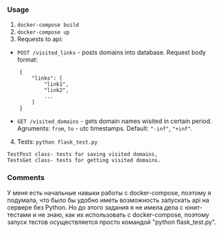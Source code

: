### Usage

1) `docker-compose build`
2) `docker-compose up`
3) Requests to api:

- `POST /visited_links` - posts domains into database. Request body format: 
```
    {
        "links": [
            "link1",
            "link2",
            ...
        ]
    }
```

- `GET /visited_domains` - gets domain names wisited in certain period.
Agruments: `from`, `to` - utc timestamps. Default: `"-inf"`, `"+inf"`.

4) Tests: `python flask_test.py`

```
TestPost class- tests for saving visited domains,
TestsGet class- tests for getting visited domains.
```

### Comments
У меня есть начальные навыки работы с docker-compose, поэтому я подумала, что было бы удобно иметь возможность запускать api на сервере без Python. 
Но до этого задания я не имела дела с юнит-тестами и не знаю, как их использовать с docker-compose, поэтому запуск тестов осуществляется просто командой "python flask_test.py".